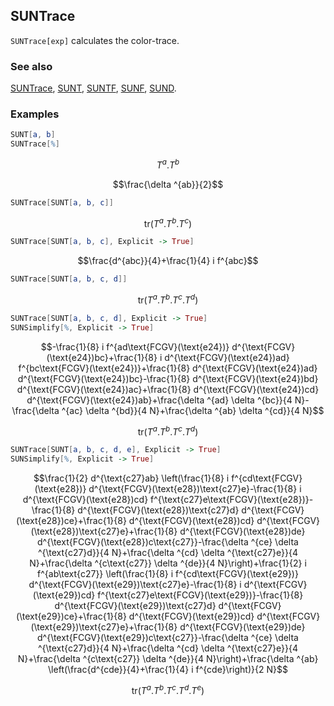 ## SUNTrace

`SUNTrace[exp]` calculates the color-trace.

### See also

[SUNTrace](SUNTrace), [SUNT](SUNT), [SUNTF](SUNTF), [SUNF](SUNF), [SUND](SUND).

### Examples

```mathematica
SUNT[a, b]
SUNTrace[%]
```

$$T^a.T^b$$

$$\frac{\delta ^{ab}}{2}$$

```mathematica
SUNTrace[SUNT[a, b, c]]
```

$$\text{tr}(T^a.T^b.T^c)$$

```mathematica
SUNTrace[SUNT[a, b, c], Explicit -> True]
```

$$\frac{d^{abc}}{4}+\frac{1}{4} i f^{abc}$$

```mathematica
SUNTrace[SUNT[a, b, c, d]]
```

$$\text{tr}(T^a.T^b.T^c.T^d)$$

```mathematica
SUNTrace[SUNT[a, b, c, d], Explicit -> True]
SUNSimplify[%, Explicit -> True]
```

$$-\frac{1}{8} i f^{ad\text{FCGV}(\text{e24})} d^{\text{FCGV}(\text{e24})bc}+\frac{1}{8} i d^{\text{FCGV}(\text{e24})ad} f^{bc\text{FCGV}(\text{e24})}+\frac{1}{8} d^{\text{FCGV}(\text{e24})ad} d^{\text{FCGV}(\text{e24})bc}-\frac{1}{8} d^{\text{FCGV}(\text{e24})bd} d^{\text{FCGV}(\text{e24})ac}+\frac{1}{8} d^{\text{FCGV}(\text{e24})cd} d^{\text{FCGV}(\text{e24})ab}+\frac{\delta ^{ad} \delta ^{bc}}{4 N}-\frac{\delta ^{ac} \delta ^{bd}}{4 N}+\frac{\delta ^{ab} \delta ^{cd}}{4 N}$$

$$\text{tr}(T^a.T^b.T^c.T^d)$$

```mathematica
SUNTrace[SUNT[a, b, c, d, e], Explicit -> True]
SUNSimplify[%, Explicit -> True]
```

$$\frac{1}{2} d^{\text{c27}ab} \left(\frac{1}{8} i f^{cd\text{FCGV}(\text{e28})} d^{\text{FCGV}(\text{e28})\text{c27}e}-\frac{1}{8} i d^{\text{FCGV}(\text{e28})cd} f^{\text{c27}e\text{FCGV}(\text{e28})}-\frac{1}{8} d^{\text{FCGV}(\text{e28})\text{c27}d} d^{\text{FCGV}(\text{e28})ce}+\frac{1}{8} d^{\text{FCGV}(\text{e28})cd} d^{\text{FCGV}(\text{e28})\text{c27}e}+\frac{1}{8} d^{\text{FCGV}(\text{e28})de} d^{\text{FCGV}(\text{e28})c\text{c27}}-\frac{\delta ^{ce} \delta ^{\text{c27}d}}{4 N}+\frac{\delta ^{cd} \delta ^{\text{c27}e}}{4 N}+\frac{\delta ^{c\text{c27}} \delta ^{de}}{4 N}\right)+\frac{1}{2} i f^{ab\text{c27}} \left(\frac{1}{8} i f^{cd\text{FCGV}(\text{e29})} d^{\text{FCGV}(\text{e29})\text{c27}e}-\frac{1}{8} i d^{\text{FCGV}(\text{e29})cd} f^{\text{c27}e\text{FCGV}(\text{e29})}-\frac{1}{8} d^{\text{FCGV}(\text{e29})\text{c27}d} d^{\text{FCGV}(\text{e29})ce}+\frac{1}{8} d^{\text{FCGV}(\text{e29})cd} d^{\text{FCGV}(\text{e29})\text{c27}e}+\frac{1}{8} d^{\text{FCGV}(\text{e29})de} d^{\text{FCGV}(\text{e29})c\text{c27}}-\frac{\delta ^{ce} \delta ^{\text{c27}d}}{4 N}+\frac{\delta ^{cd} \delta ^{\text{c27}e}}{4 N}+\frac{\delta ^{c\text{c27}} \delta ^{de}}{4 N}\right)+\frac{\delta ^{ab} \left(\frac{d^{cde}}{4}+\frac{1}{4} i f^{cde}\right)}{2 N}$$

$$\text{tr}(T^a.T^b.T^c.T^d.T^e)$$